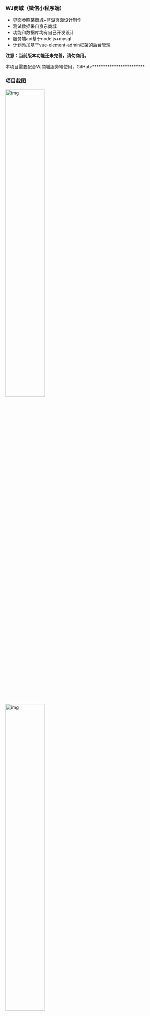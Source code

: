 ### WJ商城（微信小程序端）

- 界面参照某商城+蓝湖页面设计制作
- 测试数据采自京东商城
- 功能和数据库均有自己开发设计
- 服务端api基于node.js+mysql
- 计划添加基于vue-element-admin框架的后台管理

 **注意：当前版本功能还未完善，请勿商用。** 

 本项目需要配合Wj商城服务端使用，GitHub:************************ 

### 项目截图



<img src="https://bk.bklei.com/projectBanner/1%20(6).jpg" alt="img" width="50%" />





<img src="https://bk.bklei.com/projectBanner/1%20(9).jpg" alt="img" width="50%" />



<img src="https://bk.bklei.com/projectBanner/1%20(17).jpg" alt="img" width="50%" />



<img src="https://bk.bklei.com/projectBanner/1%20(5).jpg" alt="img" width="50%" />



<img src="https://bk.bklei.com/projectBanner/1%20(19).jpg" alt="img" width="50%" />



<img src="https://bk.bklei.com/projectBanner/1%20(10).jpg" alt="img" width="50%" />



<img src="https://bk.bklei.com/projectBanner/1%20(3).jpg" alt="img" width="50%" />



<img src="https://bk.bklei.com/projectBanner/1%20(16).jpg" alt="img" width="50%" />



<img src="https://bk.bklei.com/projectBanner/1%20(15).jpg" alt="img" width="50%" />



<img src="https://bk.bklei.com/projectBanner/1%20(7).jpg" alt="img" width="50%" />



<img src="https://bk.bklei.com/projectBanner/1%20(11).jpg" alt="img" width="50%" />



<img src="https://bk.bklei.com/projectBanner/1%20(8).jpg" alt="img" width="50%" />

<img src="https://bk.bklei.com/projectBanner/1%20(13).jpg" alt="img" width="50%" />



<img src="https://bk.bklei.com/projectBanner/1%20(2).jpg" alt="img" width="50%" />

<img src="https://bk.bklei.com/projectBanner/1%20(20).jpg" alt="img" />



<img src="https://bk.bklei.com/projectBanner/1%20(21).jpg" alt="img" width="50%" />



作者邮箱：**wenjian21@outlook.com**

